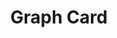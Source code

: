 ---
title: Graph Card
name: card_graph
category: card
explanation: |-
  The `card_graph` shows an entity with the actual state and a *min-graph-card* integrated. This can be used for a thermostat to show the actual temperature and the history."
image_path: "/assets/images/card_graph.png"
internal: false
generator_install: true
generator_example: true
generator_button: true
variables:
  - name: ulm_card_graph_color
    type: variable
    example: var(--google-blue)
    required: false
    explanation: |-
      This is to adjust your color value. Use a CSS varible from HA or set a color value (eg. #FFFFFF)
  - name: ulm_card_graph_name
    type: variable
    example: Temperature Livingroom
    required: false 
    explanation: "The name of your sensor"
  - name: ulm_card_graph_entity
    type: variable
    example: sensor.livingroom_temperature
    required: true 
    explanation: "Your <i>entity_id</i> for the temperature sensor"
yaml: |-
  - type: 'custom:button-card'
    template: card_graph
    variables:
      ulm_card_graph_color: "var(--google-blue)"
      ulm_card_graph_name: Temperature Livingroom
      ulm_card_graph_entity: sensor.livingroom_temperature
ui: |-
  type: 'custom:button-card'
  template: card_graph
  variables:
    ulm_card_graph_color: "var(--google-blue)"
    ulm_card_graph_name: Temperature Livingroom
    ulm_card_graph_entity: sensor.livingroom_temperature
code: |-
  card_graph:
    variables:
      ulm_card_graph_color: "var(--info-color)"
      ulm_card_graph_name: "n/a"
    triggers_update:
      - "[[[ variables.ulm_card_graph_entity ]]]"
    styles:
      grid:
        - grid-template-areas: '"item1" "item2"'
        - grid-template-columns: 1fr
        - grid-template-rows: min-content  min-content
      card:
        - border-radius: var(--border-radius)
        - box-shadow: var(--box-shadow)
        - padding: 0px
    custom_fields:
      item1:
        card:
          type: 'custom:button-card'
          template: 
            - icon_info
            - card_generic
          styles:
            card:
              - box-shadow: none
              - border-radius: var(--border-radius) var(--border-radius) 0px 0px
              - padding: 12px
          entity: '[[[ return variables.ulm_card_graph_entity ]]]'
          name: '[[[ return variables.ulm_card_graph_name ]]]'
      item2:
        card:
          type: 'custom:mini-graph-card'
          entities:
            - entity: '[[[ return variables.ulm_card_graph_entity ]]]'
          line_color: '[[[ return variables.ulm_card_graph_color ]]]'
          show:
            name: false
            icon: false
            legend: false
            state: false
          style: |
            ha-card {
              box-shadow: none;
              border-radius: var(--border-radius);
            }
---